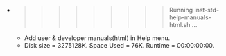 * >>>>>>>>> Running inst-std-help-manuals-html.sh ...
  * Add user & developer manuals(html) in Help menu.
  * Disk size = 3275128K. Space Used = 76K. Runtime = 00:00:00:00.
